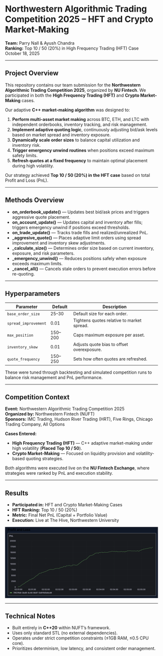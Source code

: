 # Northwestern Algorithmic Trading Competition 2025 – HFT and Crypto Market-Making

**Team:** Parry Nall & Ayush Chandra  
**Ranking:** Top 10 / 50 (20%) in High Frequency Trading (HFT) Case  
October 18, 2025

---

## Project Overview

This repository contains our team submission for the **Northwestern Algorithmic Trading Competition 2025**, organized by **NU Fintech**. We participated in both the **High Frequency Trading (HFT)** and **Crypto Market-Making** cases.

Our adaptive **C++ market-making algorithm** was designed to:

1. **Perform multi-asset market making** across BTC, ETH, and LTC with independent orderbooks, inventory tracking, and risk management.  
2. **Implement adaptive quoting logic**, continuously adjusting bid/ask levels based on market spread and inventory exposure.  
3. **Dynamically scale order sizes** to balance capital utilization and inventory risk.  
4. **Trigger emergency unwind routines** when positions exceed maximum safety limits.  
5. **Refresh quotes at a fixed frequency** to maintain optimal placement during high volatility.  

Our strategy achieved **Top 10 / 50 (20%) in the HFT case** based on total Profit and Loss (PnL).

---

## Methods Overview

- **on_orderbook_update()** — Updates best bid/ask prices and triggers aggressive quote placement.  
- **on_account_update()** — Updates capital and inventory after fills; triggers emergency unwind if positions exceed thresholds.  
- **on_trade_update()** — Tracks trade fills and realized/unrealized PnL.  
- **_aggresive_quote()** — Places adaptive limit orders using spread improvement and inventory skew adjustments.  
- **_calculate_size()** — Determines order size based on current inventory, exposure, and risk parameters.  
- **_emergency_unwind()** — Reduces positions safely when exposure exceeds maximum limits.  
- **_cancel_all()** — Cancels stale orders to prevent execution errors before re-quoting.

---

## Hyperparameters

| Parameter | Default | Description |
|-----------|---------|-------------|
| `base_order_size` | 25–30 | Default size for each order. |
| `spread_improvement` | 0.01 | Tightens quotes relative to market spread. |
| `max_position` | 150–200 | Caps maximum exposure per asset. |
| `inventory_skew` | 0.01 | Adjusts quote bias to offset overexposure. |
| `quote_frequency` | 150–250 | Sets how often quotes are refreshed. |

These were tuned through backtesting and simulated competition runs to balance risk management and PnL performance.

---

## Competition Context

**Event:** Northwestern Algorithmic Trading Competition 2025  
**Organized by:** Northwestern Fintech (NUFT)  
**Sponsors:** IMC Trading, Hudson River Trading (HRT), Five Rings, Chicago Trading Company, All Options  

**Cases Entered:**  
- **High Frequency Trading (HFT)** — C++ adaptive market-making under high volatility (**Placed Top 10 / 50**).  
- **Crypto Market-Making** — Focused on liquidity provision and volatility-based quoting strategies.  

Both algorithms were executed live on the **NU Fintech Exchange**, where strategies were ranked by PnL and execution stability.

---

## Results

- **Participated in:** HFT and Crypto Market-Making Cases  
- **HFT Ranking:** Top 10 / 50 (20%)  
- **Metric:** Final Net PnL (Capital + Portfolio Value)  
- **Execution:** Live at The Hive, Northwestern University  

![Competition Results Screenshot](/image.png)

---

## Technical Notes

- Built entirely in **C++20** within NUFT’s framework.  
- Uses only standard STL (no external dependencies).  
- Operates under strict competition constraints (≤1GB RAM, ≤0.5 CPU core).  
- Prioritizes determinism, low latency, and consistent order management.
